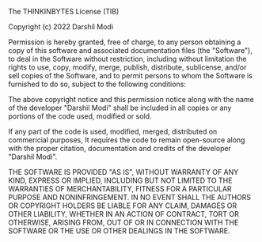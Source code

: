 The THINKINBYTES License (TIB)

Copyright (c) 2022 Darshil Modi

Permission is hereby granted, free of charge, to any person obtaining a copy
of this software and associated documentation files (the "Software"), to deal
in the Software without restriction, including without limitation the rights
to use, copy, modify, merge, publish, distribute, sublicense, and/or sell
copies of the Software, and to permit persons to whom the Software is
furnished to do so, subject to the following conditions:

The above copyright notice and this permission notice along with the name of the 
developer "Darshil Modi" shall be included in all copies or any portions of the code 
used, modified or sold.

If any part of the code is used, modified, merged, distributed on commericial purposes, 
It requires the code to remain open-source along with the proper citation, documentation 
and credits of the developer "Darshil Modi".

THE SOFTWARE IS PROVIDED "AS IS", WITHOUT WARRANTY OF ANY KIND, EXPRESS OR
IMPLIED, INCLUDING BUT NOT LIMITED TO THE WARRANTIES OF MERCHANTABILITY,
FITNESS FOR A PARTICULAR PURPOSE AND NONINFRINGEMENT. IN NO EVENT SHALL THE
AUTHORS OR COPYRIGHT HOLDERS BE LIABLE FOR ANY CLAIM, DAMAGES OR OTHER
LIABILITY, WHETHER IN AN ACTION OF CONTRACT, TORT OR OTHERWISE, ARISING FROM,
OUT OF OR IN CONNECTION WITH THE SOFTWARE OR THE USE OR OTHER DEALINGS IN THE
SOFTWARE.
